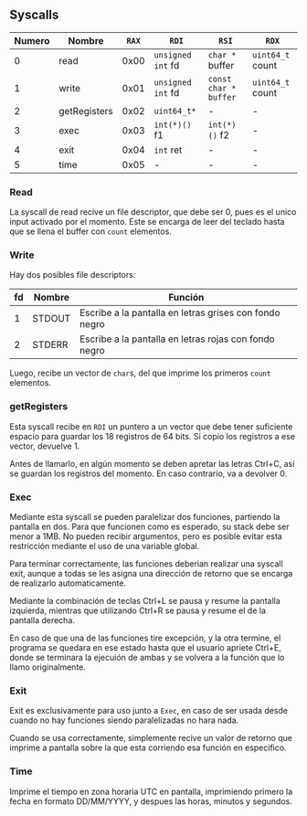 ## Syscalls

|Numero|Nombre|`RAX`|`RDI`|`RSI`|`RDX`|
|-|-|-|-|-|-|
|0|read|0x00|`unsigned int` fd|`char *` buffer|`uint64_t` count|
|1|write|0x01|`unsigned int` fd|`const char * buffer`|`uint64_t` count|
|2|getRegisters|0x02|`uint64_t*`|-|-|
|3|exec|0x03|`int(*)()` f1|`int(*)()` f2|-|
|4|exit|0x04|`int` ret|-|-|
|5|time|0x05|-|-|-|

### Read

La syscall de read recive un file descriptor, que debe ser 0, pues es el unico input activado por el momento. Este se encarga de leer del teclado hasta que se llena el buffer con `count` elementos.

### Write

Hay dos posibles file descriptors:

|fd|Nombre|Función|
|-|-|-|
|1|STDOUT|Escribe a la pantalla en letras grises con fondo negro|
|2|STDERR|Escribe a la pantalla en letras rojas con fondo negro|

Luego, recibe un vector de `char`s, del que imprime los primeros `count` elementos.

### getRegisters

Esta syscall recibe en `RDI` un puntero a un vector que debe tener suficiente espacio para guardar los 18 registros de 64 bits. Si copio los registros a ese vector, devuelve 1.

Antes de llamarlo, en algún momento se deben apretar las letras Ctrl+C, así se guardan los registros del momento. En caso contrario, va a devolver 0.

### Exec

Mediante esta syscall se pueden paralelizar dos funciones, partiendo la pantalla en dos. Para que funcionen como es esperado, su stack debe ser menor a 1MB. No pueden recibir argumentos, pero es posible evitar esta restricción mediante el uso de una variable global.

Para terminar correctamente, las funciones deberian realizar una syscall exit, aunque a todas se les asigna una dirección de retorno que se encarga de realizarlo automaticamente.

Mediante la combinación de teclas Ctrl+L se pausa y resume la pantalla izquierda, mientras que utilizando Ctrl+R se pausa y resume el de la pantalla derecha.

En caso de que una de las funciones tire excepción, y la otra termine, el programa se quedara en ese estado hasta que el usuario apriete Ctrl+E, donde se terminara la ejecuión de ambas y se volvera a la función que lo llamo originalmente.

### Exit

Exit es exclusivamente para uso junto a `Exec`, en caso de ser usada desde cuando no hay funciones siendo paralelizadas no hara nada.

Cuando se usa correctamente, simplemente recive un valor de retorno que imprime a pantalla sobre la que esta corriendo esa función en especifico.

### Time

Imprime el tiempo en zona horaria UTC en pantalla, imprimiendo primero la fecha en formato DD/MM/YYYY, y despues las horas, minutos y segundos.
